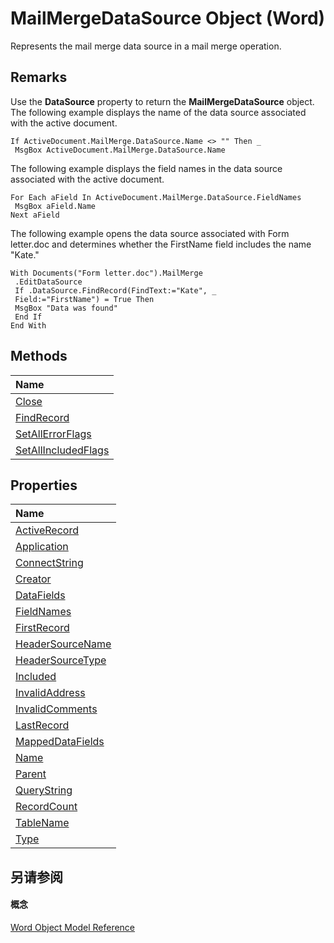 
# MailMergeDataSource Object (Word)

Represents the mail merge data source in a mail merge operation.


## Remarks

Use the  **DataSource** property to return the **MailMergeDataSource** object. The following example displays the name of the data source associated with the active document.


```
If ActiveDocument.MailMerge.DataSource.Name <> "" Then _ 
 MsgBox ActiveDocument.MailMerge.DataSource.Name
```

The following example displays the field names in the data source associated with the active document.




```
For Each aField In ActiveDocument.MailMerge.DataSource.FieldNames 
 MsgBox aField.Name 
Next aField
```

The following example opens the data source associated with Form letter.doc and determines whether the FirstName field includes the name "Kate."




```
With Documents("Form letter.doc").MailMerge 
 .EditDataSource 
 If .DataSource.FindRecord(FindText:="Kate", _ 
 Field:="FirstName") = True Then 
 MsgBox "Data was found" 
 End If 
End With
```


## Methods



|**Name**|
|:-----|
|[Close](f0044992-9ceb-8fd0-547e-72730627c0a5.md)|
|[FindRecord](1d4bc94c-8305-57d9-d63f-ce4ac54aa4d4.md)|
|[SetAllErrorFlags](9419781e-ca05-dac7-d11f-91e002a6cb84.md)|
|[SetAllIncludedFlags](1fd70215-9b74-bf36-7ba2-9c02e2dc6a89.md)|

## Properties



|**Name**|
|:-----|
|[ActiveRecord](bbac1bf4-e11a-887c-8502-0bc95c57bcf9.md)|
|[Application](f4831ac1-36a6-b210-2aad-179b52d6b7d0.md)|
|[ConnectString](e402bc58-89e8-f18a-f70d-d970297777be.md)|
|[Creator](eeb7afa8-177d-38e3-d367-36b9a49538da.md)|
|[DataFields](613c4bc6-bd87-fbdc-2170-8a1daf2cfd2c.md)|
|[FieldNames](3e88ee90-c44e-1dbb-dcfd-6ea99cbb1c2c.md)|
|[FirstRecord](c94e1581-a6eb-84e0-6acc-f8ca6ae7575b.md)|
|[HeaderSourceName](80380230-3f88-f08d-780b-923287d359fa.md)|
|[HeaderSourceType](e3ac1282-5f61-1425-07d7-d23a027decaf.md)|
|[Included](7d82056d-111c-27ce-a61c-be5876ee47df.md)|
|[InvalidAddress](ac84a87e-2125-851d-90ab-42359898edcc.md)|
|[InvalidComments](4eb0ea4d-e89d-548d-f3be-1d0c3592ce53.md)|
|[LastRecord](9c51a46f-5d46-c066-5cc5-6bcd0a124209.md)|
|[MappedDataFields](9fcebccf-976b-b57a-6cc3-c4d20fffea5c.md)|
|[Name](bcd5b471-9ed2-8c9a-7a05-7aec471cc930.md)|
|[Parent](a7024e80-31aa-311e-e937-82749d937cd9.md)|
|[QueryString](8b2d7490-d3f1-bc46-043f-f37fb2e2fa91.md)|
|[RecordCount](d69db5d2-7ef0-dd9a-7e03-0029f6defd37.md)|
|[TableName](0dd6f6de-a4b3-383f-d2eb-c76539540d73.md)|
|[Type](1e2c3f7b-39ee-7932-55ca-23ecbe3d279e.md)|

## 另请参阅


#### 概念


[Word Object Model Reference](be452561-b436-bb9b-6f94-3faa9a74a6fd.md)